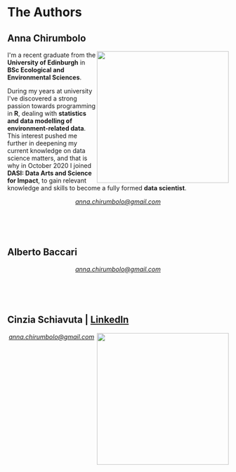 # The Authors 

<!-- Add icon library -->
 <link rel="stylesheet" href="https://cdnjs.cloudflare.com/ajax/libs/font-awesome/4.7.0/css/font-awesome.min.css">

## Anna Chirumbolo 

<a href="https://www.linkedin.com/in/anna-chirumbolo/" class="fa fa-linkedin"></a>
<a href="https://github.com/AnnaChirumbolo" class="fa fa-github"></a>

<img src="https://user-images.githubusercontent.com/43357858/109384281-0d8ea800-78ec-11eb-9880-1cad69593082.jpeg" width=300 align ="right">

I'm a recent graduate from the **University of Edinburgh** in **BSc Ecological and Environmental Sciences**. 

During my years at university I've discovered a strong passion towards programming in **R**, dealing with **statistics and data modelling of environment-related data**. This interest pushed me further in deepening my current knowledge on data science matters, and that is why in October 2020 I joined **DASI: Data Arts and Science for Impact**, to gain relevant knowledge and skills to become a fully formed **data scientist**. 

<p style="text-align: center;"><span style="color: #808080;"><em><a href="mailto:anna.chirumbolo@gmail.com">anna.chirumbolo@gmail.com</a></em></span></p>

<br>
<br>
<br>

## Alberto Baccari 

<p style="text-align: center;"><span style="color: #808080;"><em><a href="mailto:albertobaccari87@gmail.com">anna.chirumbolo@gmail.com</a></em></span></p>


<br>
<br>
<br>

## Cinzia Schiavuta | [LinkedIn](https://www.linkedin.com/in/cinzia-schiavuta-78177039/)                    

<img src="https://user-images.githubusercontent.com/43357858/109385207-79740f00-78f2-11eb-908d-3e6e9605fb3f.jpg" width=300 align ="right">

<p style="text-align: center;"><span style="color: #808080;"><em><a href="mailto:cinzia.schiavuta@gmail.com">anna.chirumbolo@gmail.com</a></em></span></p>


